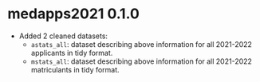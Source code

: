 # medapps2021 0.1.0

* Added 2 cleaned datasets:
    + `astats_all`: dataset describing above information for all 2021-2022 applicants in tidy format.
    + `mstats_all`: dataset describing above information for all 2021-2022 matriculants in tidy format.
